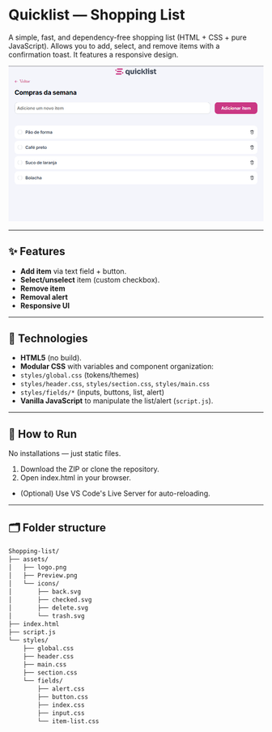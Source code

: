 # Quicklist — Shopping List

A simple, fast, and dependency-free shopping list (HTML + CSS + pure JavaScript).
Allows you to add, select, and remove items with a confirmation toast. It features a responsive design.

![Preview (desktop)](./assets/Preview.png)

---

## ✨ Features

- **Add item** via text field + button.
- **Select/unselect** item (custom checkbox).
- **Remove item**
- **Removal alert**
- **Responsive UI**

---

## 🧱 Technologies

- **HTML5** (no build).
- **Modular CSS** with variables and component organization:
- `styles/global.css` (tokens/themes)
- `styles/header.css`, `styles/section.css`, `styles/main.css`
- `styles/fields/*` (inputs, buttons, list, alert)
- **Vanilla JavaScript** to manipulate the list/alert (`script.js`).

---

## 🚀 How to Run

No installations — just static files.

1. Download the ZIP or clone the repository.
2. Open index.html in your browser.
- (Optional) Use VS Code's Live Server for auto-reloading.

---

## 🗂️ Folder structure

```
Shopping-list/
├── assets/
│   ├── logo.png
│   ├── Preview.png
│   └── icons/
│       ├── back.svg
│       ├── checked.svg
│       ├── delete.svg
│       └── trash.svg
├── index.html
├── script.js
└── styles/
    ├── global.css
    ├── header.css
    ├── main.css
    ├── section.css
    └── fields/
        ├── alert.css
        ├── button.css
        ├── index.css
        ├── input.css
        └── item-list.css
```

